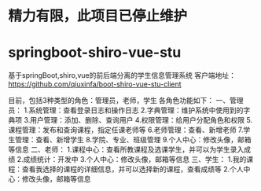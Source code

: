 # 精力有限，此项目已停止维护
# springboot-shiro-vue-stu
基于springBoot,shiro,vue的前后端分离的学生信息管理系统
客户端地址：https://github.com/qiuxinfa/boot-shiro-vue-stu-client

目前，包括3种类型的角色：管理员，老师，学生
各角色功能如下：
一、管理员：
1.系统管理：查看登录日志和操作日志
2.字典管理：维护系统中使用到的字典项
3.用户管理：添加、删除、查询用户
4.权限管理：给用户分配角色和权限
5.课程管理：发布和查询课程，指定任课老师等
6.老师管理：查看、新增老师
7.学生管理：查看、新增学生
8.学院、专业、班级管理
9.个人中心：修改头像，邮箱等信息
二、老师：
1.课程中心：查看所教课程及选课学生，并可以为学生录入成绩
2.成绩统计：开发中
3.个人中心：修改头像，邮箱等信息
三、学生：
1.我的课程：查看我选择的课程的详细信息，并可以选择新的课程，查看成绩等
2.个人中心：修改头像，邮箱等信息
